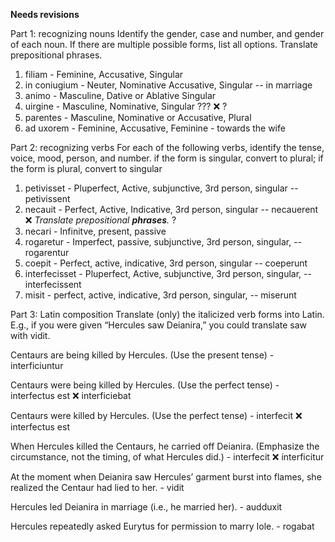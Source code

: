 **Needs revisions**

Part 1: recognizing nouns
Identify the gender, case and number, and gender of each noun. If there are multiple possible forms, list all options. Translate prepositional phrases.

1. filiam - Feminine, Accusative, Singular
1. in coniugium - Neuter, Nominative Accusative, Singular -- in marriage
1. animo - Masculine, Dative or Ablative Singular
1. uirgine - Masculine, Nominative, Singular ??? ❌ ?
1. parentes - Masculine, Nominative or Accusative, Plural
1. ad uxorem - Feminine, Accusative, Feminine - towards the wife


Part 2: recognizing verbs
For each of the following verbs, identify the tense, voice, mood, person, and number.
if the form is singular, convert to plural; if the form is plural, convert to singular

1. petivisset - Pluperfect, Active, subjunctive, 3rd person, singular -- petivissent
1. necauit - Perfect, Active, Indicative, 3rd person, singular -- necauerent ❌ *Translate prepositional **phrases**.* ?
1. necari - Infinitve, present, passive 
1. rogaretur - Imperfect, passive, subjunctive, 3rd person, singular, -- rogarentur
1. coepit - Perfect, active, indicative, 3rd person, singular -- coeperunt 
1. interfecisset - Pluperfect, Active, subjunctive, 3rd person, singular, -- interfecissent
1. misit - perfect, active, indicative, 3rd person, singular, -- miserunt

Part 3: Latin composition
Translate (only) the italicized verb forms into Latin. E.g., if you were given “Hercules saw Deianira,” you could translate saw with vidit.

Centaurs are being killed by Hercules. (Use the present tense)  - interficiuntur

Centaurs were being killed by Hercules. (Use the perfect tense) - interfectus est ❌ interficiebat

Centaurs were killed by Hercules. (Use the perfect tense) - interfecit ❌ interfectus est

When Hercules killed the Centaurs, he carried off Deianira. (Emphasize the circumstance, not the timing, of what Hercules did.) - interfecit ❌ interficitur

At the moment when Deianira saw Hercules’ garment burst into flames, she realized the Centaur had lied to her. - vidit

Hercules led Deianira in marriage (i.e., he married her). - audduxit

Hercules repeatedly asked Eurytus for permission to marry Iole. - rogabat

